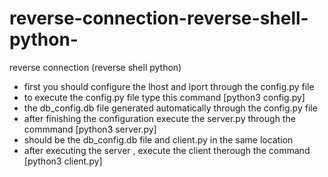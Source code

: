 # reverse-connection-reverse-shell-python-
reverse connection (reverse shell python)
- first you should configure the lhost and lport through  the config.py file 
- to execute the config.py file type this command [python3 config.py]
- the db_config.db file  generated automatically through the config.py file
- after finishing the configuration execute the server.py through the commmand [python3 server.py]
- should be the db_config.db file and client.py in the same location
- after executing the server , execute the client therough the command [python3 client.py]
